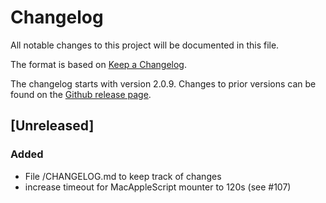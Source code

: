 # Changelog

All notable changes to this project will be documented in this file.

The format is based on [Keep a Changelog](https://keepachangelog.com/en/1.1.0/).

The changelog starts with version 2.0.9.
Changes to prior versions can be found on the [Github release page](https://github.com/cryptomator/webdav-nio-adapter/releases).

## [Unreleased]

### Added
* File /CHANGELOG.md to keep track of changes
* increase timeout for MacAppleScript mounter to 120s (see #107)
